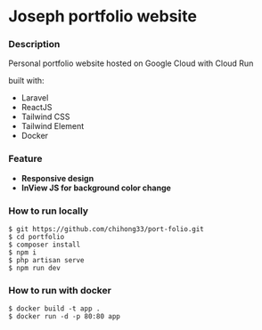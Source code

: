 
# Joseph portfolio website

### Description
Personal portfolio website hosted on Google Cloud with Cloud Run

built with:
- Laravel
- ReactJS
- Tailwind CSS
- Tailwind Element
- Docker

### Feature
- **Responsive design**
- **InView JS for background color change**

### How to run locally
```
$ git https://github.com/chihong33/port-folio.git
$ cd portfolio
$ composer install
$ npm i
$ php artisan serve
$ npm run dev
```
### How to run with docker
```
$ docker build -t app .
$ docker run -d -p 80:80 app
```
